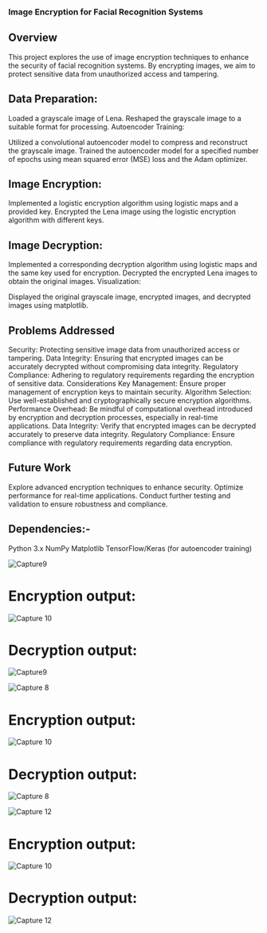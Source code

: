 ### Image Encryption for Facial Recognition Systems
## Overview
This project explores the use of image encryption techniques to enhance the security of facial recognition systems. By encrypting images, we aim to protect sensitive data from unauthorized access and tampering.


## Data Preparation:

Loaded a grayscale image of Lena.
Reshaped the grayscale image to a suitable format for processing.
Autoencoder Training:

Utilized a convolutional autoencoder model to compress and reconstruct the grayscale image.
Trained the autoencoder model for a specified number of epochs using mean squared error (MSE) loss and the Adam optimizer.

## Image Encryption:

Implemented a logistic encryption algorithm using logistic maps and a provided key.
Encrypted the Lena image using the logistic encryption algorithm with different keys.

## Image Decryption:

Implemented a corresponding decryption algorithm using logistic maps and the same key used for encryption.
Decrypted the encrypted Lena images to obtain the original images.
Visualization:

Displayed the original grayscale image, encrypted images, and decrypted images using matplotlib.

## Problems Addressed
Security: Protecting sensitive image data from unauthorized access or tampering.
Data Integrity: Ensuring that encrypted images can be accurately decrypted without compromising data integrity.
Regulatory Compliance: Adhering to regulatory requirements regarding the encryption of sensitive data.
Considerations
Key Management: Ensure proper management of encryption keys to maintain security.
Algorithm Selection: Use well-established and cryptographically secure encryption algorithms.
Performance Overhead: Be mindful of computational overhead introduced by encryption and decryption processes, especially in real-time applications.
Data Integrity: Verify that encrypted images can be decrypted accurately to preserve data integrity.
Regulatory Compliance: Ensure compliance with regulatory requirements regarding data encryption.


## Future Work
Explore advanced encryption techniques to enhance security.
Optimize performance for real-time applications.
Conduct further testing and validation to ensure robustness and compliance.


## Dependencies:-
Python 3.x
NumPy
Matplotlib
TensorFlow/Keras (for autoencoder training)

![Capture9](https://github.com/Rustyryan-11/Projects/assets/44802832/3e716ed3-fd8e-45ce-94fe-4090177638e4)

# Encryption output:

![Capture 10](https://github.com/Rustyryan-11/Projects/assets/44802832/65d10968-7289-48b8-830f-1ff396f6928d)

# Decryption output:
![Capture9](https://github.com/Rustyryan-11/Projects/assets/44802832/3e716ed3-fd8e-45ce-94fe-4090177638e4)

![Capture  8](https://github.com/Rustyryan-11/Projects/assets/44802832/42c09de0-7d93-40b2-a9f1-66b36846e322)

# Encryption output:
![Capture 10](https://github.com/Rustyryan-11/Projects/assets/44802832/65d10968-7289-48b8-830f-1ff396f6928d)


# Decryption output:
![Capture  8](https://github.com/Rustyryan-11/Projects/assets/44802832/42c09de0-7d93-40b2-a9f1-66b36846e322)


![Capture 12](https://github.com/Rustyryan-11/Projects/assets/44802832/9abdd0c2-8298-4901-b168-0b41690a7680)


# Encryption output:
![Capture 10](https://github.com/Rustyryan-11/Projects/assets/44802832/65d10968-7289-48b8-830f-1ff396f6928d)


# Decryption output:
![Capture 12](https://github.com/Rustyryan-11/Projects/assets/44802832/9abdd0c2-8298-4901-b168-0b41690a7680)
